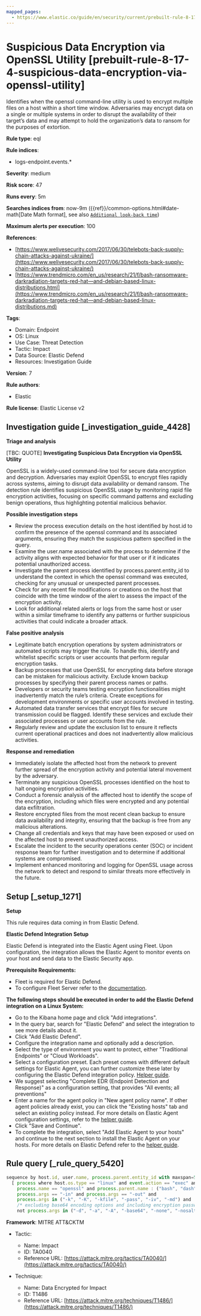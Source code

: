 ```yaml
---
mapped_pages:
  - https://www.elastic.co/guide/en/security/current/prebuilt-rule-8-17-4-suspicious-data-encryption-via-openssl-utility.html
---
```


# Suspicious Data Encryption via OpenSSL Utility [prebuilt-rule-8-17-4-suspicious-data-encryption-via-openssl-utility]

Identifies when the openssl command-line utility is used to encrypt multiple files on a host within a short time window. Adversaries may encrypt data on a single or multiple systems in order to disrupt the availability of their target’s data and may attempt to hold the organization’s data to ransom for the purposes of extortion.

**Rule type**: eql

**Rule indices**:

* logs-endpoint.events.*

**Severity**: medium

**Risk score**: 47

**Runs every**: 5m

**Searches indices from**: now-9m ({{ref}}/common-options.html#date-math[Date Math format], see also [`Additional look-back time`](docs-content://solutions/security/detect-and-alert/create-detection-rule.md#rule-schedule))

**Maximum alerts per execution**: 100

**References**:

* [https://www.welivesecurity.com/2017/06/30/telebots-back-supply-chain-attacks-against-ukraine/](https://www.welivesecurity.com/2017/06/30/telebots-back-supply-chain-attacks-against-ukraine/)
* [https://www.trendmicro.com/en_us/research/21/f/bash-ransomware-darkradiation-targets-red-hat—​and-debian-based-linux-distributions.html](https://www.trendmicro.com/en_us/research/21/f/bash-ransomware-darkradiation-targets-red-hat—​and-debian-based-linux-distributions.md)

**Tags**:

* Domain: Endpoint
* OS: Linux
* Use Case: Threat Detection
* Tactic: Impact
* Data Source: Elastic Defend
* Resources: Investigation Guide

**Version**: 7

**Rule authors**:

* Elastic

**Rule license**: Elastic License v2

## Investigation guide [_investigation_guide_4428]

**Triage and analysis**

[TBC: QUOTE]
**Investigating Suspicious Data Encryption via OpenSSL Utility**

OpenSSL is a widely-used command-line tool for secure data encryption and decryption. Adversaries may exploit OpenSSL to encrypt files rapidly across systems, aiming to disrupt data availability or demand ransom. The detection rule identifies suspicious OpenSSL usage by monitoring rapid file encryption activities, focusing on specific command patterns and excluding benign operations, thus highlighting potential malicious behavior.

**Possible investigation steps**

* Review the process execution details on the host identified by host.id to confirm the presence of the openssl command and its associated arguments, ensuring they match the suspicious pattern specified in the query.
* Examine the user.name associated with the process to determine if the activity aligns with expected behavior for that user or if it indicates potential unauthorized access.
* Investigate the parent process identified by process.parent.entity_id to understand the context in which the openssl command was executed, checking for any unusual or unexpected parent processes.
* Check for any recent file modifications or creations on the host that coincide with the time window of the alert to assess the impact of the encryption activity.
* Look for additional related alerts or logs from the same host or user within a similar timeframe to identify any patterns or further suspicious activities that could indicate a broader attack.

**False positive analysis**

* Legitimate batch encryption operations by system administrators or automated scripts may trigger the rule. To handle this, identify and whitelist specific scripts or user accounts that perform regular encryption tasks.
* Backup processes that use OpenSSL for encrypting data before storage can be mistaken for malicious activity. Exclude known backup processes by specifying their parent process names or paths.
* Developers or security teams testing encryption functionalities might inadvertently match the rule’s criteria. Create exceptions for development environments or specific user accounts involved in testing.
* Automated data transfer services that encrypt files for secure transmission could be flagged. Identify these services and exclude their associated processes or user accounts from the rule.
* Regularly review and update the exclusion list to ensure it reflects current operational practices and does not inadvertently allow malicious activities.

**Response and remediation**

* Immediately isolate the affected host from the network to prevent further spread of the encryption activity and potential lateral movement by the adversary.
* Terminate any suspicious OpenSSL processes identified on the host to halt ongoing encryption activities.
* Conduct a forensic analysis of the affected host to identify the scope of the encryption, including which files were encrypted and any potential data exfiltration.
* Restore encrypted files from the most recent clean backup to ensure data availability and integrity, ensuring that the backup is free from any malicious alterations.
* Change all credentials and keys that may have been exposed or used on the affected host to prevent unauthorized access.
* Escalate the incident to the security operations center (SOC) or incident response team for further investigation and to determine if additional systems are compromised.
* Implement enhanced monitoring and logging for OpenSSL usage across the network to detect and respond to similar threats more effectively in the future.


## Setup [_setup_1271]

**Setup**

This rule requires data coming in from Elastic Defend.

**Elastic Defend Integration Setup**

Elastic Defend is integrated into the Elastic Agent using Fleet. Upon configuration, the integration allows the Elastic Agent to monitor events on your host and send data to the Elastic Security app.

**Prerequisite Requirements:**

* Fleet is required for Elastic Defend.
* To configure Fleet Server refer to the [documentation](docs-content://reference/ingestion-tools/fleet/fleet-server.md).

**The following steps should be executed in order to add the Elastic Defend integration on a Linux System:**

* Go to the Kibana home page and click "Add integrations".
* In the query bar, search for "Elastic Defend" and select the integration to see more details about it.
* Click "Add Elastic Defend".
* Configure the integration name and optionally add a description.
* Select the type of environment you want to protect, either "Traditional Endpoints" or "Cloud Workloads".
* Select a configuration preset. Each preset comes with different default settings for Elastic Agent, you can further customize these later by configuring the Elastic Defend integration policy. [Helper guide](docs-content://solutions/security/configure-elastic-defend/configure-an-integration-policy-for-elastic-defend.md).
* We suggest selecting "Complete EDR (Endpoint Detection and Response)" as a configuration setting, that provides "All events; all preventions"
* Enter a name for the agent policy in "New agent policy name". If other agent policies already exist, you can click the "Existing hosts" tab and select an existing policy instead. For more details on Elastic Agent configuration settings, refer to the [helper guide](docs-content://reference/ingestion-tools/fleet/agent-policy.md).
* Click "Save and Continue".
* To complete the integration, select "Add Elastic Agent to your hosts" and continue to the next section to install the Elastic Agent on your hosts. For more details on Elastic Defend refer to the [helper guide](docs-content://solutions/security/configure-elastic-defend/install-elastic-defend.md).


## Rule query [_rule_query_5420]

```js
sequence by host.id, user.name, process.parent.entity_id with maxspan=5s
  [ process where host.os.type == "linux" and event.action == "exec" and
    process.name == "openssl" and process.parent.name : ("bash", "dash", "sh", "tcsh", "csh", "zsh", "ksh", "fish", "perl*", "php*", "python*", "xargs") and
    process.args == "-in" and process.args == "-out" and
    process.args in ("-k", "-K", "-kfile", "-pass", "-iv", "-md") and
    /* excluding base64 encoding options and including encryption password or key params */
    not process.args in ("-d", "-a", "-A", "-base64", "-none", "-nosalt") ] with runs=10
```

**Framework**: MITRE ATT&CKTM

* Tactic:

    * Name: Impact
    * ID: TA0040
    * Reference URL: [https://attack.mitre.org/tactics/TA0040/](https://attack.mitre.org/tactics/TA0040/)

* Technique:

    * Name: Data Encrypted for Impact
    * ID: T1486
    * Reference URL: [https://attack.mitre.org/techniques/T1486/](https://attack.mitre.org/techniques/T1486/)



